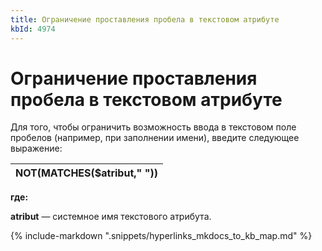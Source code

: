 ```yaml
---
title: Ограничение проставления пробела в текстовом атрибуте
kbId: 4974
---
```


# Ограничение проставления пробела в текстовом атрибуте

Для того, чтобы ограничить возможность ввода в текстовом поле пробелов (например, при заполнении имени), введите следующее выражение:

| NOT(MATCHES($atribut," ")) |
| --- |

**где:**

**atribut** — системное имя текстового атрибута.

{% include-markdown ".snippets/hyperlinks_mkdocs_to_kb_map.md" %}

